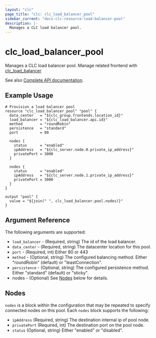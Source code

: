 ```yaml
---
layout: "clc"
page_title: "clc: clc_load_balancer_pool"
sidebar_current: "docs-clc-resource-load-balancer-pool"
description: |-
  Manages a CLC load balancer pool.
---
```


# clc_load_balancer_pool

Manages a CLC load balancer pool. Manage related frontend with [clc_load_balancer](load_balancer.html)

See also [Complete API documentation](https://www.ctl.io/api-docs/v2/#shared-load-balancer).

## Example Usage


```hcl
# Provision a load balancer pool
resource "clc_load_balancer_pool" "pool" {
  data_center   = "${clc_group.frontends.location_id}"
  load_balancer = "${clc_load_balancer.api.id}"
  method        = "roundRobin"
  persistence   = "standard"
  port          = 80

  nodes {
    status      = "enabled"
    ipAddress   = "${clc_server.node.0.private_ip_address}"
    privatePort = 3000
  }

  nodes {
    status      = "enabled"
    ipAddress   = "${clc_server.node.1.private_ip_address}"
    privatePort = 3000
  }
}

output "pool" {
  value = "${join(" ", clc_load_balancer.pool.nodes)}"
}
```


## Argument Reference

The following arguments are supported:

* `load_balancer` - (Required, string) The id of the load balancer.
* `data_center` - (Required, string) The datacenter location for this pool.
* `port` - (Required, int) Either 80 or 443
* `method` - (Optional, string) The configured balancing method. Either
  "roundRobin" (default) or "leastConnection".
* `persistence` - (Optional, string) The configured persistence
  method. Either "standard" (default) or "sticky".
* nodes - (Optional) See [Nodes](#nodes) below for details.


<a id="nodes"></a>
## Nodes


`nodes` is a block within the configuration that may be repeated to
specify connected nodes on this pool. Each `nodes` block supports the
following:

* `ipAddress` (Required, string) The destination internal ip of pool node.
* `privatePort` (Required, int) The destination port on the pool node.
* `status` (Optional, string) Either "enabled" or "disabled".
